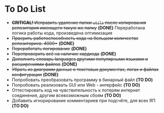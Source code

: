 
# To Do List
- ~~**CRITICAL!** Исправить удаление папки `utils` после копирования репозитория имеющего такую же папку~~  **(DONE)** 
Переработана логика работы кода, произведена оптимизация
- ~~Прверить работоспособность кода на большом количестве репозиториев. 4000+~~ **(DONE)**
- ~~Переработать логирование~~ **(DONE)**
- ~~Перепроверить всё на наличие хардкода~~ **(DONE)**
- ~~Дополнить словарь languages другими популярными языками и расширениями файлов~~ **(DONE)**
- ~~Убрать из диаграмм данные о текстовых документах, логах и файлах конфигурации~~ **(DONE)**
- Попробовать преобразовать программу в бинарный файл **(TO DO)**
- Попробовать реализовать GUI или Web - интерфейс **(TO DO)**
- Оттестировать код на чувствительность к потерям интернет соединения, другим всевозможным сбоям **(TO DO)**
- Добавить игнорирование комментариев при подсчёте, для всех ЯП **(TO DO)**